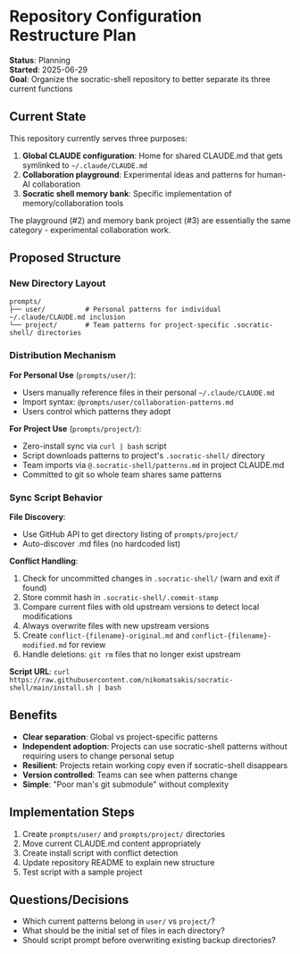 # Repository Configuration Restructure Plan

**Status**: Planning  
**Started**: 2025-06-29  
**Goal**: Organize the socratic-shell repository to better separate its three current functions

## Current State

This repository currently serves three purposes:
1. **Global CLAUDE configuration**: Home for shared CLAUDE.md that gets symlinked to `~/.claude/CLAUDE.md`
2. **Collaboration playground**: Experimental ideas and patterns for human-AI collaboration  
3. **Socratic shell memory bank**: Specific implementation of memory/collaboration tools

The playground (#2) and memory bank project (#3) are essentially the same category - experimental collaboration work.

## Proposed Structure

### New Directory Layout
```
prompts/
├── user/          # Personal patterns for individual ~/.claude/CLAUDE.md inclusion
└── project/       # Team patterns for project-specific .socratic-shell/ directories
```

### Distribution Mechanism

**For Personal Use** (`prompts/user/`):
- Users manually reference files in their personal `~/.claude/CLAUDE.md` 
- Import syntax: `@prompts/user/collaboration-patterns.md`
- Users control which patterns they adopt

**For Project Use** (`prompts/project/`):
- Zero-install sync via `curl | bash` script
- Script downloads patterns to project's `.socratic-shell/` directory
- Team imports via `@.socratic-shell/patterns.md` in project CLAUDE.md
- Committed to git so whole team shares same patterns

### Sync Script Behavior

**File Discovery**:
- Use GitHub API to get directory listing of `prompts/project/`
- Auto-discover .md files (no hardcoded list)

**Conflict Handling**:
1. Check for uncommitted changes in `.socratic-shell/` (warn and exit if found)
2. Store commit hash in `.socratic-shell/.commit-stamp` 
3. Compare current files with old upstream versions to detect local modifications
4. Always overwrite files with new upstream versions
5. Create `conflict-{filename}-original.md` and `conflict-{filename}-modified.md` for review
6. Handle deletions: `git rm` files that no longer exist upstream

**Script URL**: `curl https://raw.githubusercontent.com/nikomatsakis/socratic-shell/main/install.sh | bash`

## Benefits

- **Clear separation**: Global vs project-specific patterns
- **Independent adoption**: Projects can use socratic-shell patterns without requiring users to change personal setup
- **Resilient**: Projects retain working copy even if socratic-shell disappears
- **Version controlled**: Teams can see when patterns change
- **Simple**: "Poor man's git submodule" without complexity

## Implementation Steps

1. Create `prompts/user/` and `prompts/project/` directories
2. Move current CLAUDE.md content appropriately
3. Create install script with conflict detection
4. Update repository README to explain new structure
5. Test script with a sample project

## Questions/Decisions

- Which current patterns belong in `user/` vs `project/`?
- What should be the initial set of files in each directory?
- Should script prompt before overwriting existing backup directories?
